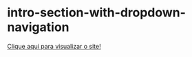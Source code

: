 # intro-section-with-dropdown-navigation

 <a href="https://thaliagama.github.io/intro-section-with-dropdown-navigation/"> Clique aqui para visualizar o site!</a>
